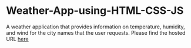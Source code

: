 # Weather-App-using-HTML-CSS-JS

A weather application that provides information on temperature, humidity, and wind for the city names that the user requests. Please find the hosted URL [here](https://attrayadas.github.io/Weather-App-using-HTML-CSS-JS/)
